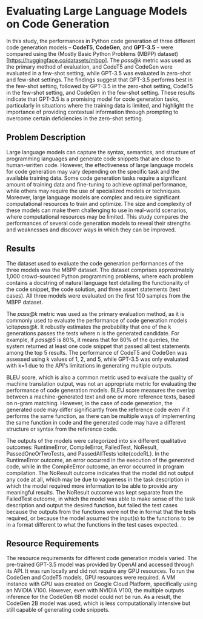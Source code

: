 # Evaluating Large Language Models on Code Generation
In this study, the performances in Python code generation of three different code generation models – **CodeT5**, **CodeGen**, and **GPT-3.5** – were compared using the (Mostly Basic Python Problems (MBPP) dataset)[https://huggingface.co/datasets/mbpp]. The *pass@k* metric was used as the primary method of evaluation, and CodeT5 and CodeGen were evaluated in a few-shot setting, while GPT-3.5 was evaluated in zero-shot and few-shot settings. The findings suggest that GPT-3.5 performs best in the few-shot setting, followed by GPT-3.5 in the zero-shot setting, CodeT5 in the few-shot setting, and CodeGen in the few-shot setting. These results indicate that GPT-3.5 is a promising model for code generation tasks, particularly in situations where the training data is limited, and highlight the importance of providing contextual information through prompting to overcome certain deficiencies in the zero-shot setting.

## Problem Description 
Large language models can capture the syntax, semantics, and structure of programming languages and generate code snippets that are close to human-written code. However, the effectiveness of large language models for code generation may vary depending on the specific task and the available training data. Some code generation tasks require a significant amount of training data and fine-tuning to achieve optimal performance, while others may require the use of specialized models or techniques. Moreover, large language models are complex and require significant computational resources to train and optimize. The size and complexity of these models can make them challenging to use in real-world scenarios, where computational resources may be limited. This study compares the performances of several code generation models to reveal their strengths and weaknesses and discover ways in which they can be improved.

## Results

The dataset used to evaluate the code generation performances of the three models was the MBPP dataset. The dataset comprises approximately 1,000 crowd-sourced Python programming problems, where each problem contains a docstring of natural language text detailing the functionality of the code snippet, the code solution, and three assert statements (test cases). All three models were evaluated on the first 100 samples from the MBPP dataset.

The *pass@k* metric was used as the primary evaluation method, as it is commonly used to evaluate the performance of code generation models \cite*pass@k*. It robustly estimates the probability that one of the k generations passes the tests where n is the generated candidate.
For example, if *pass@5* is 80%, it means that for 80% of the queries, the system returned at least one code snippet that passed all test statements among the top 5 results. The performance of CodeT5 and CodeGen was assessed using k values of 1, 2, and 5, while GPT-3.5 was only evaluated with k=1 due to the API's limitations in generating multiple outputs.




BLEU score, which is also a common metric used to evaluate the quality of machine translation output, was not an appropriate metric for evaluating the performance of code generation models. BLEU score measures the overlap between a machine-generated text and one or more reference texts, based on n-gram matching. However, in the case of code generation, the generated code may differ significantly from the reference code even if it performs the same function, as there can be multiple ways of implementing the same function in code and the generated code may have a different structure or syntax from the reference code. 

The outputs of the models were categorized into six different qualitative outcomes: RuntimeError, CompileError, FailedTest, NoResult, PassedOneOrTwoTests, and PassedAllTests \cite{codeRL}. In the RuntimeError outcome, an error occurred in the execution of the generated code, while in the CompileError outcome, an error occurred in program compilation. The NoResult outcome indicates that the model did not output any code at all, which may be due to vagueness in the task description in which the model required more information to be able to provide any meaningful results. The NoResult outcome was kept separate from the FailedTest outcome, in which the model was able to make sense of the task description and output the desired function, but failed the test cases because the outputs from the functions were not the in format that the tests required, or because the model assumed the input(s) to the functions to be in a format different to what the functions in the test cases expected. .


## Resource Requirements
The resource requirements for different code generation models varied. The pre-trained GPT-3.5 model was provided by OpenAI and accessed through its API. It was run locally and did not require any GPU resources. To run the CodeGen and CodeT5 models, GPU resources were required. A VM instance with GPU was created on Google Cloud Platform, specifically using an NVIDIA V100. However, even with NVIDIA V100, the multiple outputs inference for the CodeGen 6B model could not be run. As a result, the CodeGen 2B model was used, which is less computationally intensive but still capable of generating code snippets.
